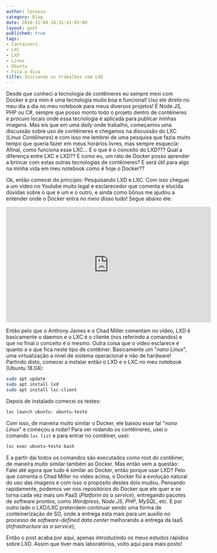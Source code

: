 ```yaml
---
author: lpsouza
category: blog
date: 2018-12-08 18:31:41-03:00
layout: post
published: true
tags:
- Containers
- LXC
- LXD
- Linux
- Ubuntu
- Fica a dica
title: Iniciando os trabalhos com LXD
---
```


Desde que conheci a tecnologia de contêineres eu sempre mexi com Docker e pra mim é uma tecnologia muito boa e funcional! Uso ele direto no meu dia a dia no meu notebook para meus diversos projetos! É Node.JS, PHP ou C#, sempre que posso monto todo o projeto dentro de contêineres e procuro locais onde essa tecnologia é aplicada para publicar minhas imagens. Mas eis que em uma *daily* onde trabalho, começamos uma discussão sobre uso de contêineres e chegamos na discussão do LXC (*Linux Contêineres*) e com isso me lembrei de uma pesquisa que fazia muito tempo que queria fazer em meus horários livres, mas sempre esquecia: Afinal, como funciona esse LXC... E o que é o conceito do LXD??? Qual a diferença entre LXC e LXD?? E como eu, um rato de Docker posso aprender a brincar com estas outras tecnologias de contêineres? E será útil para algo na minha vida em meu notebook como é hoje o Docker??

Ok, então comecei do principio: Pesquisando LXD e LXC. Com isso cheguei a um vídeo no Youtube muito legal e esclarecedor que comenta e elucida dúvidas sobre o que é um e o outro, e ainda como bônus me ajudou a entender onde o Docker entra no meio disso tudo! Segue abaixo ele:

<iframe width="560" height="315" src="https://www.youtube.com/embed/GYppOyCbM68" frameborder="0" allow="accelerometer; autoplay; encrypted-media; gyroscope; picture-in-picture" allowfullscreen></iframe>

Então pelo que o Anthony James e o Chad Miller comentam no vídeo, LXD é basicamente o daemon e o LXC é o cliente (nos referindo a comandos) e que no final o conceito é o mesmo. Outra coisa que o vídeo esclarece é quanto a o que fica neste tipo de contêiner: Basicamente um "*nano Linux*", uma virtualização a nível de sistema operacional e não de hardware! Partindo disto, comecei a instalar então o LXD e o LXC no meu notebook (Ubuntu 18.04):

```bash
sudo apt update
sudo apt install lxd
sudo apt install lxc-client
```

Depois de instalado comecei os testes:

```bash
lxc launch ubuntu: ubuntu-teste
```

Com isso, de maneira muito similar o Docker, ele baixou esse tal "*nano Linux*" e começou a rodar! Para ver rodando os contêineres, usei o comando `lxc list` e para entrar no contêiner, usei:

```bash
lxc exec ubuntu-teste bash
```

E a partir daí todos os comandos são executados como root do contêiner, de maneira muito similar também ao Docker. Mas então vem a questão: Falei até agora que tudo é similar ao Docker, então porque usar LXD? Pelo que comenta o Chad Miller no vídeo acima, o Docker foi a evolução natural do uso das imagens e com isso o propósito destes dois mudou. Pensando rapidamente, podemos ver nos repositórios do Docker que ele quer e se torna cada vez mais um PaaS (*Platform as a service*), entregando pacotes de software prontos, como *Wordpress*, *Node.JS*, *PHP*, *MySQL*, etc. E por outro lado o LXD/LXC pretendem continuar sendo uma forma de conteinerização de SO, onde a entrega esta mais para um auxilio no processo de *software-defined data center* melhorando a entrega da IaaS (*Infrastructure as a service*);

Então o post acaba por aqui, apenas introduzindo os meus estudos rápidos sobre LXD. Assim que tiver mais laboratórios, volto aqui para mais posts!